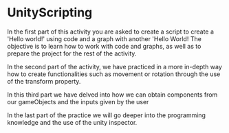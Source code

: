 # UnityScripting
In the first part of this activity you are asked to create a script to create a 'Hello world!' using code and a graph with another 'Hello World! The objective is to learn how to work with code and graphs, as well as to prepare the project for the rest of the activity.

In the second part of the activity, we have practiced in a more in-depth way how to create functionalities such as movement or rotation through the use of the transform property.

In this third part we have delved into how we can obtain components from our gameObjects and the inputs given by the user

In the last part of the practice we will go deeper into the programming knowledge and the use of the unity inspector.
